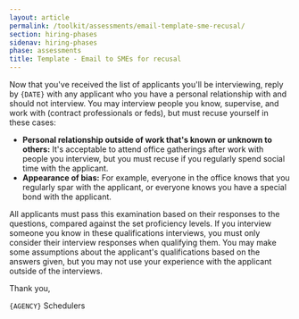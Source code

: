 ```yaml
---
layout: article
permalink: /toolkit/assessments/email-template-sme-recusal/
section: hiring-phases
sidenav: hiring-phases
phase: assessments
title: Template - Email to SMEs for recusal
---
```


Now that you've received the list of applicants you'll be interviewing, reply by `{DATE}` with any applicant who you have a personal relationship with and should not interview. You may interview people you know, supervise, and work with (contract professionals or feds), but must recuse yourself in these cases:

- **Personal relationship outside of work that's known or unknown to others:** It's acceptable to attend office gatherings after work with people you interview, but you must recuse if you regularly spend social time with the applicant.
- **Appearance of bias:** For example, everyone in the office knows that you regularly spar with the applicant, or everyone knows you have a special bond with the applicant.

All applicants must pass this examination based on their responses to the questions, compared against the set proficiency levels. If you interview someone you know in these qualifications interviews, you must only consider their interview responses when qualifying them. You may make some assumptions about the applicant's qualifications based on the answers given, but you may not use your experience with the applicant outside of the interviews.

Thank you,

`{AGENCY}` Schedulers
